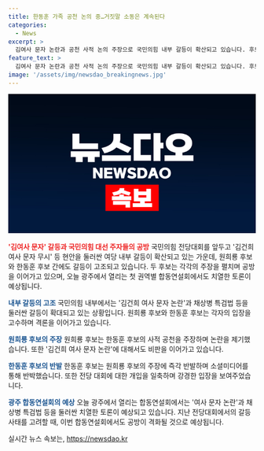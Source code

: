 ```yaml
---
title: 한동훈 가족 공천 논의 중…거짓말 소동은 계속된다
categories:
  - News
excerpt: >
  김여사 문자 논란과 공천 사적 논의 주장으로 국민의힘 내부 갈등이 확산되고 있습니다. 후보들은 격화된 공방 속에서 오늘 광주에서 첫 합동연설회를 개최합니다. 원희룡 후보와 한동훈 후보 간의 공방은 더욱 치열해지고 있는 가운데, 전당 대회를 앞두고 현안을 둘러싼 갈등이 예상됩니다.
feature_text: >
  김여사 문자 논란과 공천 사적 논의 주장으로 국민의힘 내부 갈등이 확산되고 있습니다. 후보들은 격화된 공방 속에서 오늘 광주에서 첫 합동연설회를 개최합니다. 원희룡 후보와 한동훈 후보 간의 공방은 더욱 치열해지고 있는 가운데, 전당 대회를 앞두고 현안을 둘러싼 갈등이 예상됩니다.
image: '/assets/img/newsdao_breakingnews.jpg'
---
```


<p><img src="/assets/img/newsdao_breakingnews.jpg" alt="implanttips 속보" /></p>

<p><b><span style="color: #ee2323;">'김여사 문자' 갈등과 국민의힘 대선 주자들의 공방</span></b>
국민의힘 전당대회를 앞두고 '김건희 여사 문자 무시' 등 현안을 둘러싼 여당 내부 갈등이 확산되고 있는 가운데, 원희룡 후보와 한동훈 후보 간에도 갈등이 고조되고 있습니다. 두 후보는 각각의 주장을 펼치며 공방을 이어가고 있으며, 오늘 광주에서 열리는 첫 권역별 합동연설회에서도 치열한 토론이 예상됩니다.</p>

<p><b><span style="color: #1a5490;">내부 갈등의 고조</span></b>
국민의힘 내부에서는 '김건희 여사 문자 논란'과 채상병 특검법 등을 둘러싼 갈등이 확대되고 있는 상황입니다. 원희룡 후보와 한동훈 후보는 각자의 입장을 고수하며 격론을 이어가고 있습니다.</p>

<p><b><span style="color: #1a5490;">원희룡 후보의 주장</span></b>
원희룡 후보는 한동훈 후보의 사적 공천을 주장하며 논란을 제기했습니다. 또한 '김건희 여사 문자 논란'에 대해서도 비판을 이어가고 있습니다.</p>

<p><b><span style="color: #1a5490;">한동훈 후보의 반발</span></b>
한동훈 후보는 원희룡 후보의 주장에 즉각 반발하며 소셜미디어를 통해 반박했습니다. 또한 전당 대회에 대한 개입을 일축하며 강경한 입장을 보여주었습니다.</p>

<p><b><span style="color: #1a5490;">광주 합동연설회의 예상</span></b>
오늘 광주에서 열리는 합동연설회에서는 '여사 문자 논란'과 채상병 특검법 등을 둘러싼 치열한 토론이 예상되고 있습니다. 지난 전당대회에서의 갈등 사태를 고려할 때, 이번 합동연설회에서도 공방이 격화될 것으로 예상됩니다.</p>
실시간 뉴스 속보는, <a href="https://newsdao.kr" rel="dofollow">https://newsdao.kr</a>


